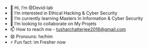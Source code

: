- 👋 Hi, I’m @Devid-lab
- 👀 I’m interested in Ethical Hacking & Cyber Security 
- 🌱 I’m currently learning Masters In Information & Cyber Security 
- 💞️ I’m looking to collaborate on My Projets 
- 📫 How to reach me - tusharchatterjee2016@gmail.com
- 😄 Pronouns: he/him
- ⚡ Fun fact: im Fresher now 

<!---
Devid-lab/Devid-lab is a ✨ special ✨ repository because its `README.md` (this file) appears on your GitHub profile.
You can click the Preview link to take a look at your changes.
--->
